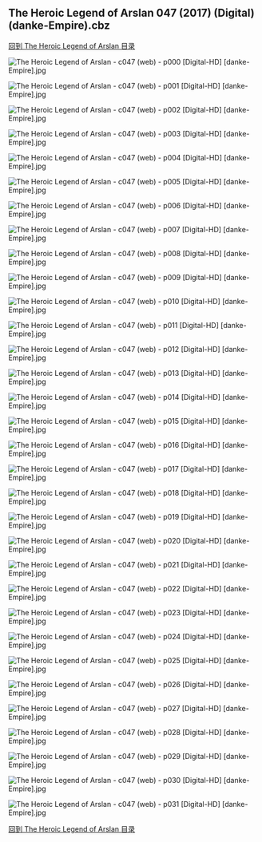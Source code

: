 ## The Heroic Legend of Arslan 047 (2017) (Digital) (danke-Empire).cbz


[回到 The Heroic Legend of Arslan 目录](https://github.com/alicewish/markdown/blob/master/series/Heroic-Legend-of-Arslan.md)


![The Heroic Legend of Arslan - c047 (web) - p000 [Digital-HD] [danke-Empire].jpg](https://wx1.sinaimg.cn/large/6a9fdecagy1fpg0e1s6e9j21j82cwqn8.jpg)

![The Heroic Legend of Arslan - c047 (web) - p001 [Digital-HD] [danke-Empire].jpg](https://wx1.sinaimg.cn/large/6a9fdecagy1fpg0eabp8jj21kl2cwe82.jpg)

![The Heroic Legend of Arslan - c047 (web) - p002 [Digital-HD] [danke-Empire].jpg](https://wx1.sinaimg.cn/large/6a9fdecagy1fpg0ejs8dtj21kl2cwb29.jpg)

![The Heroic Legend of Arslan - c047 (web) - p003 [Digital-HD] [danke-Empire].jpg](https://wx1.sinaimg.cn/large/6a9fdecagy1fpg0esfuzkj21kl2cwe81.jpg)

![The Heroic Legend of Arslan - c047 (web) - p004 [Digital-HD] [danke-Empire].jpg](https://wx1.sinaimg.cn/large/6a9fdecagy1fpg0ezprtlj21kl2cwb29.jpg)

![The Heroic Legend of Arslan - c047 (web) - p005 [Digital-HD] [danke-Empire].jpg](https://wx1.sinaimg.cn/large/6a9fdecagy1fpg0f4l7b7j21kl2cw1kx.jpg)

![The Heroic Legend of Arslan - c047 (web) - p006 [Digital-HD] [danke-Empire].jpg](https://wx1.sinaimg.cn/large/6a9fdecagy1fpg0fb88c8j21kl2cwx6p.jpg)

![The Heroic Legend of Arslan - c047 (web) - p007 [Digital-HD] [danke-Empire].jpg](https://wx1.sinaimg.cn/large/6a9fdecagy1fpg0fggfpqj21kl2cw1kx.jpg)

![The Heroic Legend of Arslan - c047 (web) - p008 [Digital-HD] [danke-Empire].jpg](https://wx1.sinaimg.cn/large/6a9fdecagy1fpg0flsjmxj21kl2cwe81.jpg)

![The Heroic Legend of Arslan - c047 (web) - p009 [Digital-HD] [danke-Empire].jpg](https://wx1.sinaimg.cn/large/6a9fdecagy1fpg0fsqht1j21kl2cw7wh.jpg)

![The Heroic Legend of Arslan - c047 (web) - p010 [Digital-HD] [danke-Empire].jpg](https://wx1.sinaimg.cn/large/6a9fdecagy1fpg0fyshfmj21kl2cwb29.jpg)

![The Heroic Legend of Arslan - c047 (web) - p011 [Digital-HD] [danke-Empire].jpg](https://wx1.sinaimg.cn/large/6a9fdecagy1fpg0g5zepbj21kl2cwkjl.jpg)

![The Heroic Legend of Arslan - c047 (web) - p012 [Digital-HD] [danke-Empire].jpg](https://wx1.sinaimg.cn/large/6a9fdecagy1fpg0ge25r7j21kl2cw4qq.jpg)

![The Heroic Legend of Arslan - c047 (web) - p013 [Digital-HD] [danke-Empire].jpg](https://wx1.sinaimg.cn/large/6a9fdecagy1fpg0gki3urj21kl2cwqv5.jpg)

![The Heroic Legend of Arslan - c047 (web) - p014 [Digital-HD] [danke-Empire].jpg](https://wx1.sinaimg.cn/large/6a9fdecagy1fpg0grdgslj21kl2cwe81.jpg)

![The Heroic Legend of Arslan - c047 (web) - p015 [Digital-HD] [danke-Empire].jpg](https://wx1.sinaimg.cn/large/6a9fdecagy1fpg0gzu545j21kl2cwe81.jpg)

![The Heroic Legend of Arslan - c047 (web) - p016 [Digital-HD] [danke-Empire].jpg](https://wx1.sinaimg.cn/large/6a9fdecagy1fpg0h6mlpvj21kl2cwnpd.jpg)

![The Heroic Legend of Arslan - c047 (web) - p017 [Digital-HD] [danke-Empire].jpg](https://wx1.sinaimg.cn/large/6a9fdecagy1fpg0hdjzicj21kl2cw7wi.jpg)

![The Heroic Legend of Arslan - c047 (web) - p018 [Digital-HD] [danke-Empire].jpg](https://wx1.sinaimg.cn/large/6a9fdecagy1fpg0hkgwodj21kl2cw1ky.jpg)

![The Heroic Legend of Arslan - c047 (web) - p019 [Digital-HD] [danke-Empire].jpg](https://wx1.sinaimg.cn/large/6a9fdecagy1fpg0hs46gnj21kl2cwb2a.jpg)

![The Heroic Legend of Arslan - c047 (web) - p020 [Digital-HD] [danke-Empire].jpg](https://wx1.sinaimg.cn/large/6a9fdecagy1fpg0i2jevjj21kl2cwkjl.jpg)

![The Heroic Legend of Arslan - c047 (web) - p021 [Digital-HD] [danke-Empire].jpg](https://wx1.sinaimg.cn/large/6a9fdecagy1fpg0i9sps6j21kl2cwu0x.jpg)

![The Heroic Legend of Arslan - c047 (web) - p022 [Digital-HD] [danke-Empire].jpg](https://wx1.sinaimg.cn/large/6a9fdecagy1fpg0ii2htuj21kl2cwx6p.jpg)

![The Heroic Legend of Arslan - c047 (web) - p023 [Digital-HD] [danke-Empire].jpg](https://wx1.sinaimg.cn/large/6a9fdecagy1fpg0ipyl4rj21kl2cwqv5.jpg)

![The Heroic Legend of Arslan - c047 (web) - p024 [Digital-HD] [danke-Empire].jpg](https://wx1.sinaimg.cn/large/6a9fdecagy1fpg0ivz2hyj21kl2cwkjl.jpg)

![The Heroic Legend of Arslan - c047 (web) - p025 [Digital-HD] [danke-Empire].jpg](https://wx1.sinaimg.cn/large/6a9fdecagy1fpg0j2etztj21kl2cwnpd.jpg)

![The Heroic Legend of Arslan - c047 (web) - p026 [Digital-HD] [danke-Empire].jpg](https://wx1.sinaimg.cn/large/6a9fdecagy1fpg0j7ruh8j21kl2cwhdt.jpg)

![The Heroic Legend of Arslan - c047 (web) - p027 [Digital-HD] [danke-Empire].jpg](https://wx1.sinaimg.cn/large/6a9fdecagy1fpg0jfpcnkj21kl2cwqv5.jpg)

![The Heroic Legend of Arslan - c047 (web) - p028 [Digital-HD] [danke-Empire].jpg](https://wx1.sinaimg.cn/large/6a9fdecagy1fpg0jr3tukj21kl2cwkjl.jpg)

![The Heroic Legend of Arslan - c047 (web) - p029 [Digital-HD] [danke-Empire].jpg](https://wx1.sinaimg.cn/large/6a9fdecagy1fpg0jzhn36j21kl2cwx6p.jpg)

![The Heroic Legend of Arslan - c047 (web) - p030 [Digital-HD] [danke-Empire].jpg](https://wx1.sinaimg.cn/large/6a9fdecagy1fpg0k7uws2j21kl2cwu0x.jpg)

![The Heroic Legend of Arslan - c047 (web) - p031 [Digital-HD] [danke-Empire].jpg](https://wx1.sinaimg.cn/large/6a9fdecagy1fpg0kcc4d1j21kl2cwhdt.jpg)

[回到 The Heroic Legend of Arslan 目录](https://github.com/alicewish/markdown/blob/master/series/Heroic-Legend-of-Arslan.md)

